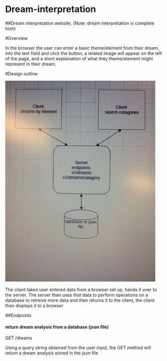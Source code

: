 # Dream-interpretation

##Dream interpretation website, (Note: dream interpretation is complete tosh)

#Overview

In the browser the user can enter a basic theme/element from their dream, into the text field and click the button, a related image will appear on the left of the page, and a short explaination of what they theme/element might represent in their dream.

#Design outline

![digram](img/diagram.jpg)

The client takes user entered data from a browser set up, hands it over to the server.  The server then uses that data to perform operations on a database to retreive more data and then returns it to the client, the client then displays it to  a browser

##Endpoints

#### return dream analysis from a database (json file)

GET /dreams

Using a query string obtained from the user input, the GET method will return a dream analysis stored in the json file 

